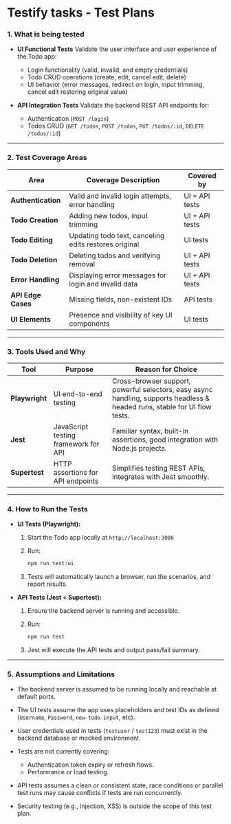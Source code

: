 # Testify tasks - Test Plans

### 1. What is being tested

* **UI Functional Tests**
  Validate the user interface and user experience of the Todo app:

  * Login functionality (valid, invalid, and empty credentials)
  * Todo CRUD operations (create, edit, cancel edit, delete)
  * UI behavior (error messages, redirect on login, input trimming, cancel edit restoring original value)
* **API Integration Tests**
  Validate the backend REST API endpoints for:

  * Authentication (`POST /login`)
  * Todos CRUD (`GET /todos`, `POST /todos`, `PUT /todos/:id`, `DELETE /todos/:id`)

---

### 2. Test Coverage Areas

| Area               | Coverage Description                                  | Covered by     |
| ------------------ | ----------------------------------------------------- | -------------- |
| **Authentication** | Valid and invalid login attempts, error handling      | UI + API tests |
| **Todo Creation**  | Adding new todos, input trimming                      | UI + API tests |
| **Todo Editing**   | Updating todo text, canceling edits restores original | UI tests       |
| **Todo Deletion**  | Deleting todos and verifying removal                  | UI + API tests |
| **Error Handling** | Displaying error messages for login and invalid data  | UI + API tests |
| **API Edge Cases** | Missing fields, non-existent IDs                      | API tests      |
| **UI Elements**    | Presence and visibility of key UI components          | UI tests       |

---

### 3. Tools Used and Why

| Tool           | Purpose                              | Reason for Choice                                                                                                          |
| -------------- | ------------------------------------ | -------------------------------------------------------------------------------------------------------------------------- |
| **Playwright** | UI end-to-end testing                | Cross-browser support, powerful selectors, easy async handling, supports headless & headed runs, stable for UI flow tests. |
| **Jest**       | JavaScript testing framework for API | Familiar syntax, built-in assertions, good integration with Node.js projects.                                              |
| **Supertest**  | HTTP assertions for API endpoints    | Simplifies testing REST APIs, integrates with Jest smoothly.                                                               |

---

### 4. How to Run the Tests

* **UI Tests (Playwright):**

  1. Start the Todo app locally at `http://localhost:3000`
  2. Run:

     ```bash
     npm run test:ui
     ```
  3. Tests will automatically launch a browser, run the scenarios, and report results.

* **API Tests (Jest + Supertest):**

  1. Ensure the backend server is running and accessible.
  2. Run:

     ```bash
     npm run test
     ```
  3. Jest will execute the API tests and output pass/fail summary.

---

### 5. Assumptions and Limitations

* The backend server is assumed to be running locally and reachable at default ports.
* The UI tests assume the app uses placeholders and test IDs as defined (`Username`, `Password`, `new-todo-input`, etc).
* User credentials used in tests (`testuser` / `test123`) must exist in the backend database or mocked environment.
* Tests are not currently covering:

  * Authentication token expiry or refresh flows.
  * Performance or load testing.
* API tests assumes a clean or consistent state, race conditions or parallel test runs may cause conflicts if tests are run concurrently.
* Security testing (e.g., injection, XSS) is outside the scope of this test plan.


